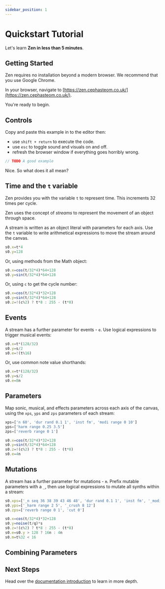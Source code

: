```yaml
---
sidebar_position: 1
---
```


# Quickstart Tutorial

Let's learn **Zen in less than 5 minutes**.

## Getting Started

Zen requires no installation beyond a modern browser. We recommend that you use Google Chrome.

In your browser, navigate to [https://zen.cephasteom.co.uk/](https://zen.cephasteom.co.uk/).

You're ready to begin.

## Controls
Copy and paste this example in to the editor then:
* use `shift + return` to execute the code.
* use `esc` to toggle sound and visuals on and off.
* refresh the browser window if everything goes horribly wrong.
```js
// TODO A good example
```
Nice. So what does it all mean?
## Time and the `t` variable

Zen provides you with the variable `t` to represent time. This increments 32 times per cycle.

Zen uses the concept of *streams* to represent the movement of an object through space.

A stream is written as an object literal with parameters for each axis. Use the `t` variable to write arithmetical expressions to move the stream around the canvas.

```js
s0.x=t*4
s0.y=128
```
Or, using methods from the Math object:

```js
s0.x=cos(t/32*4)*64+128
s0.y=sin(t/32*4)*64+128
```
Or, using `c` to get the cycle number:
```js
s0.x=cos(t/32*4)*32+128
s0.y=sin(t/32*4)*64+128
s0.z=!(c%2) ? t*8 : 255 - (t*8)
```
## Events
A stream has a further parameter for events - `e`. Use logical expressions to trigger musical events:
```js
s0.x=t*(128/32)
s0.y=s/2
s0.e=!(t%16)
```
Or, use common note value shorthands:
```js
s0.x=t*(128/32)
s0.y=s/2
s0.e=8n
```

## Parameters
Map sonic, musical, and effects parameters across each axis of the canvas, using the `xps`, `yps` and `zps` parameters of each stream:
```js
xps=['n 60', 'dur rand 0.1 1', 'inst fm', 'modi range 0 10']
yps=['harm range 0.25 3.5']
zps=['reverb range 0 1']

s0.x=cos(t/32*4)*32+128
s0.y=sin(t/32*4)*64+128
s0.z=!(c%2) ? t*8 : 255 - (t*8)
s0.e=4n
```

## Mutations
A stream has a further parameter for mutations - `m`. Prefix mutable parameters with a `_`, then use logical expressions to mutate all synths within a stream:
```js
s0.xps=['_n seq 36 38 39 43 46 48', 'dur rand 0.1 1', 'inst fm', '_modi range 0 10', '+n 12']
s0.yps=['_harm range 2 5', '_crush 8 12']
s0.zps=['reverb range 0 1', 'cut 0']

s0.x=cos(t/32*4)*32+128
s0.y=noise(t/q)*s
s0.z=!(c%2) ? t*8 : 255 - (t*8)
s0.e=s0.y > 128 ? 16n : 4n
s0.m=t%32 < 16
```

## Combining Parameters
<!-- TODO -->

## Next Steps
Head over the [documentation introduction](/docs/docs/intro/) to learn in more depth. 